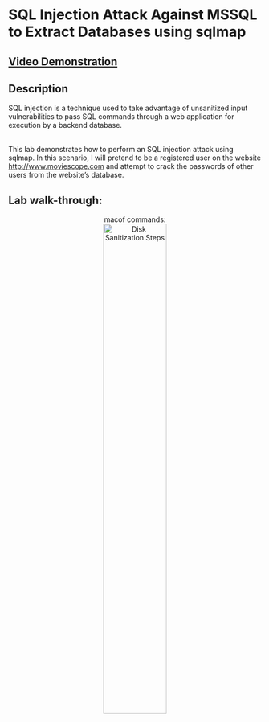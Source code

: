 <h1>SQL Injection Attack Against MSSQL to Extract Databases using sqlmap</h1>

 ## [Video Demonstration](https://drive.google.com/file/d/1mZ6HTZW-fkZRlJFb354HBnNDQg95EXE1/view?usp=sharing)

<h2>Description</h2>
SQL injection is a technique used to take advantage of unsanitized input vulnerabilities to pass SQL commands through a web application for execution by a backend database.<br><br>

This lab demonstrates how to perform an SQL injection attack using sqlmap. In this scenario, I will pretend to be a registered user on the website http://www.moviescope.com and attempt to crack the passwords of other users from the website’s database.
<br />

<h2>Lab walk-through:</h2>

<p align="center">
macof commands: <br/>
<img src="https://i.imgur.com/lh0FGY1.png" height="50%" width="50%" alt="Disk Sanitization Steps"/>
<br />
<br />
